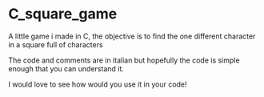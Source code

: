 # C_square_game
A little game i made in C, the objective is to find the one different character in a square full of characters

The code and comments are in italian but hopefully the code is simple enough that you can understand it.

I would love to see how would you use it in your code!
